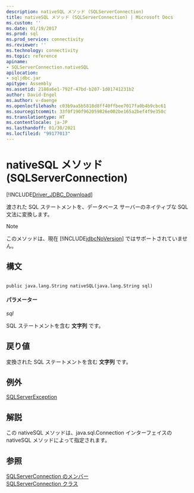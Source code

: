 ```yaml
---
description: nativeSQL メソッド (SQLServerConnection)
title: nativeSQL メソッド (SQLServerConnection) | Microsoft Docs
ms.custom: ''
ms.date: 01/19/2017
ms.prod: sql
ms.prod_service: connectivity
ms.reviewer: ''
ms.technology: connectivity
ms.topic: reference
apiname:
- SQLServerConnection.nativeSQL
apilocation:
- sqljdbc.jar
apitype: Assembly
ms.assetid: 2188a6e1-792f-47bd-b207-1d01741231b2
author: David-Engel
ms.author: v-daenge
ms.openlocfilehash: c03b9aa5b5818d8ff40ffbee7017fa0b4b9cbc61
ms.sourcegitcommit: 33f0f190f962059826e002be165a2bef4f9e350c
ms.translationtype: HT
ms.contentlocale: ja-JP
ms.lasthandoff: 01/30/2021
ms.locfileid: "99177013"
---
```

# <a name="nativesql-method-sqlserverconnection"></a>nativeSQL メソッド (SQLServerConnection)
[!INCLUDE[Driver_JDBC_Download](../../../includes/driver_jdbc_download.md)]

  渡された SQL ステートメントを、データベース サーバーのネイティブな SQL 文法に変換します。  
  
> [!NOTE]  
>  このメソッドは、現在 [!INCLUDE[jdbcNoVersion](../../../includes/jdbcnoversion_md.md)] ではサポートされていません。  
  
## <a name="syntax"></a>構文  
  
```  
  
public java.lang.String nativeSQL(java.lang.String sql)  
```  
  
#### <a name="parameters"></a>パラメーター  
 *sql*  
  
 SQL ステートメントを含む **文字列** です。  
  
## <a name="return-value"></a>戻り値  
 変換された SQL ステートメントを含む **文字列** です。  
  
## <a name="exceptions"></a>例外  
 [SQLServerException](../../../connect/jdbc/reference/sqlserverexception-class.md)  
  
## <a name="remarks"></a>解説  
 この nativeSQL メソッドは、java.sql.Connection インターフェイスの nativeSQL メソッドによって指定されます。  
  
## <a name="see-also"></a>参照  
 [SQLServerConnection のメンバー](../../../connect/jdbc/reference/sqlserverconnection-members.md)   
 [SQLServerConnection クラス](../../../connect/jdbc/reference/sqlserverconnection-class.md)  
  
  
